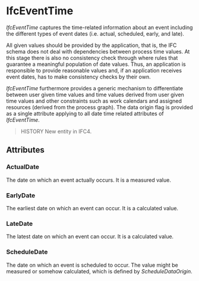 # IfcEventTime

_IfcEventTime_ captures the time-related information about an event including the different types of event dates (i.e. actual, scheduled, early, and late).
<!-- end of short definition -->


All given values should be provided by the application, that is, the IFC schema does not deal with dependencies between process time values. At this stage there is also no consistency check through where rules that guarantee a meaningful population of date values. Thus, an application is responsible to provide reasonable values and, if an application receives event dates, has to make consistency checks by their own.

_IfcEventTime_ furthermore provides a generic mechanism to differentiate between user given time values and time values derived from user given time values and other constraints such as work calendars and assigned resources (derived from the process graph). The data origin flag is provided as a single attribute applying to all date time related attributes of _IfcEventTime_.

> HISTORY New entity in IFC4.

## Attributes

### ActualDate
The date on which an event actually occurs. It is a measured value.

### EarlyDate
The earliest date on which an event can occur. It is a calculated value.

### LateDate
The latest date on which an event can occur. It is a calculated value.

### ScheduleDate
The date on which an event is scheduled to occur.
  The value might be measured or somehow calculated, which is defined by
  _ScheduleDataOrigin_.
